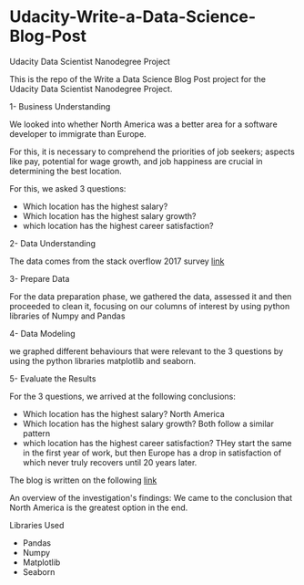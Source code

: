 # Udacity-Write-a-Data-Science-Blog-Post
Udacity Data Scientist Nanodegree Project

This is the repo of the Write a Data Science Blog Post project for the Udacity Data Scientist Nanodegree Project.

1- Business Understanding

We looked into whether North America was a better area for a software developer to immigrate than Europe.

For this, it is necessary to comprehend the priorities of job seekers; aspects like pay, potential for wage growth, and job happiness are crucial in determining the best location.

For this, we asked 3 questions:
- Which location has the highest salary?
- Which location has the highest salary growth?
- which location has the highest career satisfaction?

2- Data Understanding

The data comes from the stack overflow 2017 survey [link](https://insights.stackoverflow.com/survey)

3- Prepare Data

For the data preparation phase, we gathered the data, assessed it and then proceeded to clean it, focusing on our columns of interest by using python libraries of Numpy and Pandas

4- Data Modeling

we graphed different behaviours that were relevant to the 3 questions by using the python libraries matplotlib and seaborn.

5- Evaluate the Results

For the 3 questions, we arrived at the following conclusions:
- Which location has the highest salary? North America
- Which location has the highest salary growth? Both follow a similar pattern
- which location has the highest career satisfaction? THey start the same in the first year of work, but then Europe has a drop in satisfaction of which never truly recovers until 20 years later.


The blog is written on the following [link](https://medium.com/@thuhuyen.tmt/is-north-america-a-better-immigration-option-for-software-engineers-than-europe-9320396711a9)

An overview of the investigation's findings: We came to the conclusion that North America is the greatest option in the end.

Libraries Used
- Pandas
- Numpy
- Matplotlib 
- Seaborn
